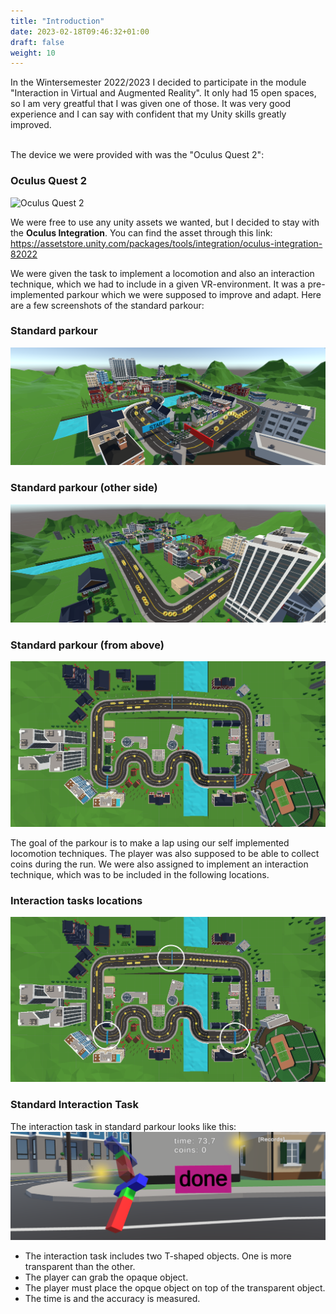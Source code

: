 ```yaml
---
title: "Introduction"
date: 2023-02-18T09:46:32+01:00
draft: false
weight: 10
---
```


In the Wintersemester 2022/2023 I decided to participate in the module "Interaction in Virtual and Augmented Reality".
It only had 15 open spaces, so I am very greatful that I was given one of those.
It was very good experience and I can say with confident that my Unity skills greatly improved.<br><br>

The device we were provided with was the "Oculus Quest 2":

### Oculus Quest 2

![Oculus Quest 2](https://raw.githubusercontent.com/Lithanel/Lithanel_page/master/images/introduction/oculus_quest.png)

We were free to use any unity assets we wanted, but I decided to stay with the **Oculus Integration**. You can find the asset through this link: <br>
https://assetstore.unity.com/packages/tools/integration/oculus-integration-82022

We were given the task to implement a locomotion and also an interaction technique, which we had to include in a given VR-environment.
It was a pre-implemented parkour which we were supposed to improve and adapt.
Here are a few screenshots of the standard parkour:

### Standard parkour

![Standard parkour](https://raw.githubusercontent.com/Lithanel/Lithanel_page/master/images/introduction/standard_parkour.png)

### Standard parkour (other side)

![Standard parkour other side](https://raw.githubusercontent.com/Lithanel/Lithanel_page/master/images/introduction/standard_parkour2.png)

### Standard parkour (from above)

![Standard parkour from above](https://raw.githubusercontent.com/Lithanel/Lithanel_page/master/images/introduction/standard_parkour_up.png)

The goal of the parkour is to make a lap using our self implemented locomotion techniques. 
The player was also supposed to be able to collect coins during the run.
We were also assigned to implement an interaction technique, which was to be included in the following locations.

### Interaction tasks locations

![Standard parkour tasks](https://raw.githubusercontent.com/Lithanel/Lithanel_page/master/images/introduction/standard_parkour_tasks.png)

### Standard Interaction Task

The interaction task in standard parkour looks like this:
![Standard interaction task](https://raw.githubusercontent.com/Lithanel/Lithanel_page/master/images/introduction/standard_interaction_task.png)

* The interaction task includes two T-shaped objects. One is more transparent than the other.
* The player can grab the opaque object.
* The player must place the opque object on top of the transparent object.
* The time is and the accuracy is measured.
